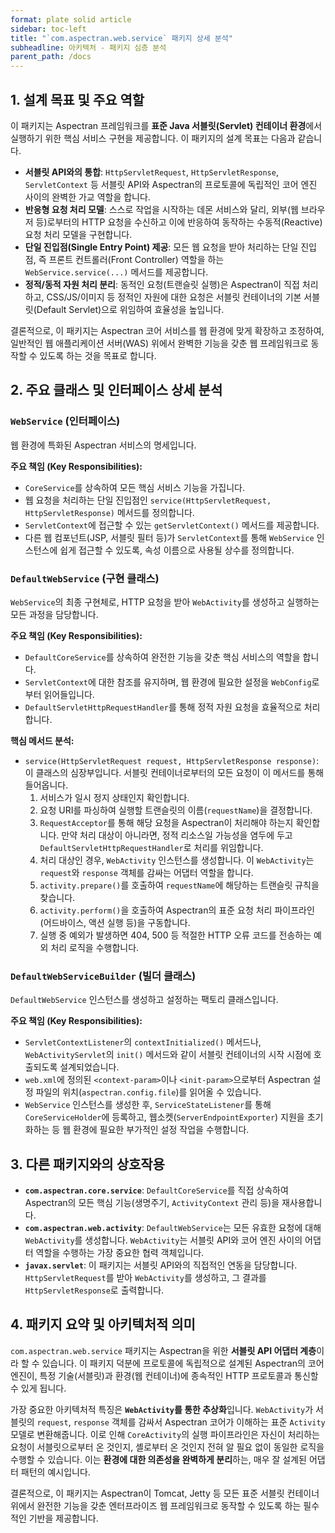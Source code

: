 ```yaml
---
format: plate solid article
sidebar: toc-left
title: "`com.aspectran.web.service` 패키지 상세 분석"
subheadline: 아키텍처 - 패키지 심층 분석
parent_path: /docs
---
```


## 1. 설계 목표 및 주요 역할

이 패키지는 Aspectran 프레임워크를 **표준 Java 서블릿(Servlet) 컨테이너 환경**에서 실행하기 위한 핵심 서비스 구현을 제공합니다. 이 패키지의 설계 목표는 다음과 같습니다.

-   **서블릿 API와의 통합**: `HttpServletRequest`, `HttpServletResponse`, `ServletContext` 등 서블릿 API와 Aspectran의 프로토콜에 독립적인 코어 엔진 사이의 완벽한 가교 역할을 합니다.
-   **반응형 요청 처리 모델**: 스스로 작업을 시작하는 데몬 서비스와 달리, 외부(웹 브라우저 등)로부터의 HTTP 요청을 수신하고 이에 반응하여 동작하는 수동적(Reactive) 요청 처리 모델을 구현합니다.
-   **단일 진입점(Single Entry Point) 제공**: 모든 웹 요청을 받아 처리하는 단일 진입점, 즉 프론트 컨트롤러(Front Controller) 역할을 하는 `WebService.service(...)` 메서드를 제공합니다.
-   **정적/동적 자원 처리 분리**: 동적인 요청(트랜슬릿 실행)은 Aspectran이 직접 처리하고, CSS/JS/이미지 등 정적인 자원에 대한 요청은 서블릿 컨테이너의 기본 서블릿(Default Servlet)으로 위임하여 효율성을 높입니다.

결론적으로, 이 패키지는 Aspectran 코어 서비스를 웹 환경에 맞게 확장하고 조정하여, 일반적인 웹 애플리케이션 서버(WAS) 위에서 완벽한 기능을 갖춘 웹 프레임워크로 동작할 수 있도록 하는 것을 목표로 합니다.

## 2. 주요 클래스 및 인터페이스 상세 분석

### `WebService` (인터페이스)

웹 환경에 특화된 Aspectran 서비스의 명세입니다.

**주요 책임 (Key Responsibilities):**
-   `CoreService`를 상속하여 모든 핵심 서비스 기능을 가집니다.
-   웹 요청을 처리하는 단일 진입점인 `service(HttpServletRequest, HttpServletResponse)` 메서드를 정의합니다.
-   `ServletContext`에 접근할 수 있는 `getServletContext()` 메서드를 제공합니다.
-   다른 웹 컴포넌트(JSP, 서블릿 필터 등)가 `ServletContext`를 통해 `WebService` 인스턴스에 쉽게 접근할 수 있도록, 속성 이름으로 사용될 상수를 정의합니다.

### `DefaultWebService` (구현 클래스)

`WebService`의 최종 구현체로, HTTP 요청을 받아 `WebActivity`를 생성하고 실행하는 모든 과정을 담당합니다.

**주요 책임 (Key Responsibilities):**
-   `DefaultCoreService`를 상속하여 완전한 기능을 갖춘 핵심 서비스의 역할을 합니다.
-   `ServletContext`에 대한 참조를 유지하며, 웹 환경에 필요한 설정을 `WebConfig`로부터 읽어들입니다.
-   `DefaultServletHttpRequestHandler`를 통해 정적 자원 요청을 효율적으로 처리합니다.

**핵심 메서드 분석:**
-   `service(HttpServletRequest request, HttpServletResponse response)`: 이 클래스의 심장부입니다. 서블릿 컨테이너로부터의 모든 요청이 이 메서드를 통해 들어옵니다.
    1.  서비스가 일시 정지 상태인지 확인합니다.
    2.  요청 URI를 파싱하여 실행할 트랜슬릿의 이름(`requestName`)을 결정합니다.
    3.  `RequestAcceptor`를 통해 해당 요청을 Aspectran이 처리해야 하는지 확인합니다. 만약 처리 대상이 아니라면, 정적 리소스일 가능성을 염두에 두고 `DefaultServletHttpRequestHandler`로 처리를 위임합니다.
    4.  처리 대상인 경우, `WebActivity` 인스턴스를 생성합니다. 이 `WebActivity`는 `request`와 `response` 객체를 감싸는 어댑터 역할을 합니다.
    5.  `activity.prepare()`를 호출하여 `requestName`에 해당하는 트랜슬릿 규칙을 찾습니다.
    6.  `activity.perform()`을 호출하여 Aspectran의 표준 요청 처리 파이프라인(어드바이스, 액션 실행 등)을 구동합니다.
    7.  실행 중 예외가 발생하면 404, 500 등 적절한 HTTP 오류 코드를 전송하는 예외 처리 로직을 수행합니다.

### `DefaultWebServiceBuilder` (빌더 클래스)

`DefaultWebService` 인스턴스를 생성하고 설정하는 팩토리 클래스입니다.

**주요 책임 (Key Responsibilities):**
-   `ServletContextListener`의 `contextInitialized()` 메서드나, `WebActivityServlet`의 `init()` 메서드와 같이 서블릿 컨테이너의 시작 시점에 호출되도록 설계되었습니다.
-   `web.xml`에 정의된 `<context-param>`이나 `<init-param>`으로부터 Aspectran 설정 파일의 위치(`aspectran.config.file`)를 읽어올 수 있습니다.
-   `WebService` 인스턴스를 생성한 후, `ServiceStateListener`를 통해 `CoreServiceHolder`에 등록하고, 웹소켓(`ServerEndpointExporter`) 지원을 초기화하는 등 웹 환경에 필요한 부가적인 설정 작업을 수행합니다.

## 3. 다른 패키지와의 상호작용

-   **`com.aspectran.core.service`**: `DefaultCoreService`를 직접 상속하여 Aspectran의 모든 핵심 기능(생명주기, `ActivityContext` 관리 등)을 재사용합니다.
-   **`com.aspectran.web.activity`**: `DefaultWebService`는 모든 유효한 요청에 대해 `WebActivity`를 생성합니다. `WebActivity`는 서블릿 API와 코어 엔진 사이의 어댑터 역할을 수행하는 가장 중요한 협력 객체입니다.
-   **`javax.servlet`**: 이 패키지는 서블릿 API와의 직접적인 연동을 담당합니다. `HttpServletRequest`를 받아 `WebActivity`를 생성하고, 그 결과를 `HttpServletResponse`로 출력합니다.

## 4. 패키지 요약 및 아키텍처적 의미

`com.aspectran.web.service` 패키지는 Aspectran을 위한 **서블릿 API 어댑터 계층**이라 할 수 있습니다. 이 패키지 덕분에 프로토콜에 독립적으로 설계된 Aspectran의 코어 엔진이, 특정 기술(서블릿)과 환경(웹 컨테이너)에 종속적인 HTTP 프로토콜과 통신할 수 있게 됩니다.

가장 중요한 아키텍처적 특징은 **`WebActivity`를 통한 추상화**입니다. `WebActivity`가 서블릿의 `request`, `response` 객체를 감싸서 Aspectran 코어가 이해하는 표준 `Activity` 모델로 변환해줍니다. 이로 인해 `CoreActivity`의 실행 파이프라인은 자신이 처리하는 요청이 서블릿으로부터 온 것인지, 셸로부터 온 것인지 전혀 알 필요 없이 동일한 로직을 수행할 수 있습니다. 이는 **환경에 대한 의존성을 완벽하게 분리**하는, 매우 잘 설계된 어댑터 패턴의 예시입니다.

결론적으로, 이 패키지는 Aspectran이 Tomcat, Jetty 등 모든 표준 서블릿 컨테이너 위에서 완전한 기능을 갖춘 엔터프라이즈 웹 프레임워크로 동작할 수 있도록 하는 필수적인 기반을 제공합니다.
